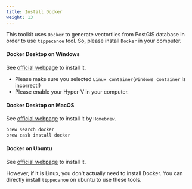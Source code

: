 ```yaml
---
title: Install Docker
weight: 13
---
```


This toolkit uses `Docker` to generate vectortiles from PostGIS database in order to use `tippecanoe` tool. So, please install `Docker` in your computer.

#### Docker Desktop on Windows
See [official webpage](https://docs.docker.com/docker-for-windows/install/) to install it.

- Please make sure you selected `Linux container`(`Windows container` is incorrect!)
- Please enable your Hyper-V in your computer.

#### Docker Desktop on MacOS
See [official webpage](https://docs.docker.com/docker-for-mac/) to install it by `Homebrew`.

```bash
brew search docker
brew cask install docker
```

#### Docker on Ubuntu
See [official webpage](https://docs.docker.com/engine/install/ubuntu/) to install it.

However, if it is Linux, you don't actually need to install Docker. You can directly install `tippecanoe` on ubuntu to use these tools.
